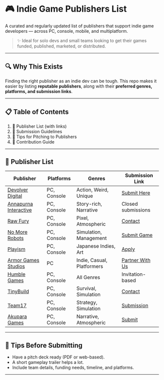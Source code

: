 # 🎮 Indie Game Publishers List  
A curated and regularly updated list of publishers that support indie game developers — across PC, console, mobile, and multiplatform.

> ✨ Ideal for solo devs and small teams looking to get their games funded, published, marketed, or distributed.

---

## 🔍 Why This Exists

Finding the right publisher as an indie dev can be tough. This repo makes it easier by listing **reputable publishers**, along with their **preferred genres, platforms, and submission links**.

---

## 📋 Table of Contents

1. 🔗 Publisher List (with links)
2. 📩 Submission Guidelines
3. 🧠 Tips for Pitching to Publishers
4. 📝 Contribution Guide

---

## 🔗 Publisher List

| Publisher | Platforms | Genres | Submission Link |
|----------|-----------|--------|------------------|
| [Devolver Digital](https://www.devolverdigital.com/) | PC, Console | Action, Weird, Unique | [Submit Here](https://devolverdigital.com/pitch) |
| [Annapurna Interactive](https://annapurnainteractive.com/) | PC, Console | Story-rich, Narrative | Closed submissions |
| [Raw Fury](https://rawfury.com/) | PC, Console | Pixel, Atmospheric | [Contact](https://rawfury.com/contact/) |
| [No More Robots](https://www.nomorerobots.io/) | PC, Console | Simulation, Management | [Submit Game](https://www.nomorerobots.io/contact) |
| [Playism](https://playism.com/) | PC, Console | Japanese Indies, Art | [Apply](https://playism.com/contact/) |
| [Armor Games Studios](https://armorgamesstudios.com/) | PC | Indie, Casual, Platformers | [Partner With Us](https://armorgamesstudios.com/publishing/) |
| [Humble Games](https://www.humblegames.com/) | PC, Console | All Genres | Invitation-based |
| [TinyBuild](https://www.tinybuild.com/) | PC, Console | Survival, Simulation | [Contact](https://www.tinybuild.com/contact) |
| [Team17](https://www.team17.com/) | PC, Console | Strategy, Simulation | [Submission](https://www.team17.com/publishing/) |
| [Akupara Games](https://www.akuparagames.com/) | PC, Console | Narrative, Atmospheric | [Submit](https://www.akuparagames.com/publishing) |

---

## 📩 Tips Before Submitting

- Have a pitch deck ready (PDF or web-based).
- A short gameplay trailer helps a lot.
- Include team details, funding needs, timeline, and platforms.

---
